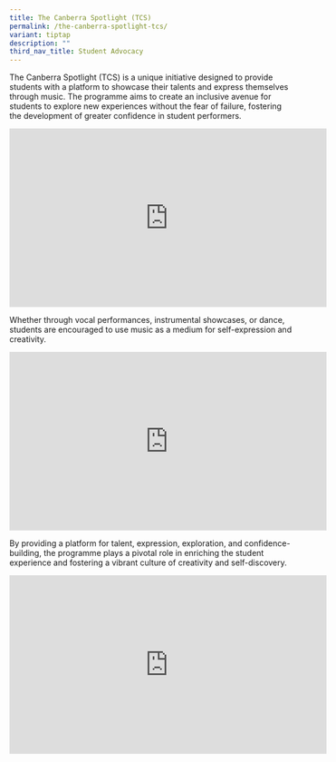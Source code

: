 ```yaml
---
title: The Canberra Spotlight (TCS)
permalink: /the-canberra-spotlight-tcs/
variant: tiptap
description: ""
third_nav_title: Student Advocacy
---
```

<p>The Canberra Spotlight (TCS) is a unique initiative designed to provide
students with a platform to showcase their talents and express themselves
through music. The programme aims to create an inclusive avenue for students
to explore new experiences without the fear of failure, fostering the development
of greater confidence in student performers.</p>
<div class="iframe-wrapper">
<iframe height="315" width="560" allowfullscreen="true" frameborder="0" src="https://www.youtube.com/embed/GFTFpU71vvs?si=JksJPWUp6IXTDPf5"></iframe>
</div>
<p>Whether through vocal performances, instrumental showcases, or dance,
students are encouraged to use music as a medium for self-expression and
creativity.</p>
<div class="iframe-wrapper">
<iframe height="315" width="560" allowfullscreen="true" frameborder="0" src="https://www.youtube.com/embed/llRXQSVNn6w?si=6RjO7DipGE3cjfz-"></iframe>
</div>
<p>By providing a platform for talent, expression, exploration, and confidence-building,
the programme plays a pivotal role in enriching the student experience
and fostering a vibrant culture of creativity and self-discovery.</p>
<div class="iframe-wrapper">
<iframe height="315" width="560" allowfullscreen="true" frameborder="0" src="https://www.youtube.com/embed/RQ5Ii8x2rgw?si=8vrhDlXYJ_scvBGR"></iframe>
</div>
<p></p>